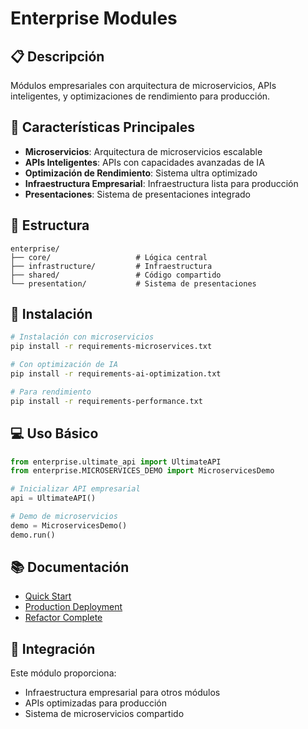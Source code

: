# Enterprise Modules

## 📋 Descripción

Módulos empresariales con arquitectura de microservicios, APIs inteligentes, y optimizaciones de rendimiento para producción.

## 🚀 Características Principales

- **Microservicios**: Arquitectura de microservicios escalable
- **APIs Inteligentes**: APIs con capacidades avanzadas de IA
- **Optimización de Rendimiento**: Sistema ultra optimizado
- **Infraestructura Empresarial**: Infraestructura lista para producción
- **Presentaciones**: Sistema de presentaciones integrado

## 📁 Estructura

```
enterprise/
├── core/                   # Lógica central
├── infrastructure/         # Infraestructura
├── shared/                 # Código compartido
└── presentation/           # Sistema de presentaciones
```

## 🔧 Instalación

```bash
# Instalación con microservicios
pip install -r requirements-microservices.txt

# Con optimización de IA
pip install -r requirements-ai-optimization.txt

# Para rendimiento
pip install -r requirements-performance.txt
```

## 💻 Uso Básico

```python
from enterprise.ultimate_api import UltimateAPI
from enterprise.MICROSERVICES_DEMO import MicroservicesDemo

# Inicializar API empresarial
api = UltimateAPI()

# Demo de microservicios
demo = MicroservicesDemo()
demo.run()
```

## 📚 Documentación

- [Quick Start](QUICK_START.md)
- [Production Deployment](PRODUCTION_DEPLOYMENT.md)
- [Refactor Complete](REFACTOR_COMPLETE.md)

## 🔗 Integración

Este módulo proporciona:
- Infraestructura empresarial para otros módulos
- APIs optimizadas para producción
- Sistema de microservicios compartido

